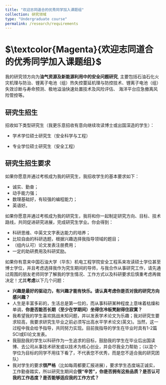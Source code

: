 ```yaml
---
title: "欢迎志同道合的优秀同学加入课题组"
collection: 研究领域
type: "Undergraduate course"
permalink: /research/requirements
---
```


# $\textcolor{Magenta}{欢迎志同道合的优秀同学加入课题组}$

我的研究领方向为**油气资源及新能源利用中的安全问题研究**, 主要包括石油石化火灾机理与防治、锂离子电池（组）热失控蔓延机理与防控技术、锂离子电池（组）失效诊断与寿命预测、极地溢油快速处置技术及风险评估、
海洋平台应急撤离风险管控等。

## 研究生招生

招收如下类型研究生（我更乐意招收有意向继续攻读博士或出国深造的学生）：

- 学术学位硕士研究生（安全科学与工程）

- 专业学位硕士研究生（安全工程）

## 研究生招生要求

 如果你愿意并通过考核成为我的研究生，我招收学生的基本要求如下：

- 诚实、勤奋；
- 动手能力强；
- 数理基础好，有较强的编程能力；
- 英语好。

如果你愿意并通过考核成为我的研究生，我将和你一起制定研究方向、目标、技术路线，共同促进研究进展，完成研究生学业。你会得到：

- 科研思维、中英文文字表达能力的培养；
- 比较自由的科研选题，根据兴趣选择我指导领域的题目；
- （组内认可）论文发表注册费用；
- 一定的助研费用及科研奖励。

 如果你有意来中国石油大学（华东）机电工程学院安全工程系来攻读硕士学位甚至博士学位，并且考虑选择我作为究生期间的导师，与我合作从事研究工作，请先通过周围的朋友老师同学了解我的学生情况、工作方式以及科研要求后慎重考虑再做决定！尤其**考虑**以下几个问题：

- **兴趣是最好的驱动力，有兴趣才能有快乐。请认真考虑你是否对我的研究方向感兴趣？**
- 人生是丰富多彩的，生活总是第一位的，而从事科研某种程度上意味着枯燥和单调，**你是否能否长期（至少在学期间）坐得住冷板凳耐得住寂寞？**
- 我希望我的学生喜欢挑战未知问题，并以发表学术论文为乐趣；我对研究生要求较高，我要求研究生毕业之前必须写出高水平学术论文(英文)。当然，这一过程中我会给予指导，共同努力实现。目前我指导的学生在毕业时具有1-2篇SCI或EI论文发表。
- 我鼓励我的学生以科研作为一生追求的目标，鼓励我的学生在毕业后出国读博、去公司从事技术研发或以技术为核心创业，并会尽我全力帮助；（以混个学位为目标的同学不用往下看了，不代表您不优秀，而是您不适合我的研究团队）
- 我对学生的要求**很严格**（比如每周都要汇报进展），要求学生态度端正诚实，工作勤奋踏实，所以研究生期间会**很“辛苦”，你是否拥有这些品质？是否认可我的工作态度？是否能够适应我的工作方式？**


